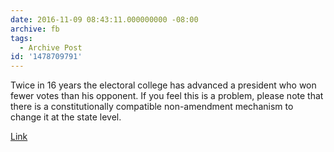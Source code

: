 ```yaml
---
date: 2016-11-09 08:43:11.000000000 -08:00
archive: fb
tags: 
  - Archive Post
id: '1478709791'
---
```


Twice in 16 years the electoral college has advanced a president who won fewer votes than his opponent. If you feel this is a problem, please note that there is a constitutionally compatible non-amendment mechanism to change it at the state level. 

[Link](http://www.nationalpopularvote.com)
